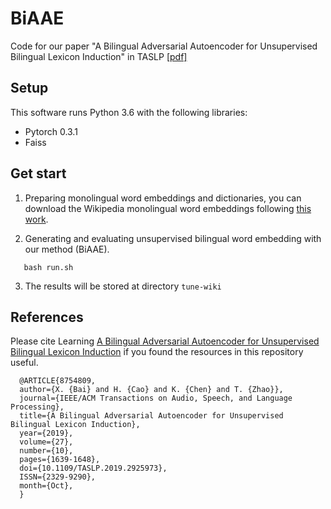 # BiAAE
Code for our paper "A Bilingual Adversarial Autoencoder for Unsupervised Bilingual Lexicon Induction" in TASLP [[pdf]](https://ieeexplore.ieee.org/document/8754809)
## Setup
This software runs Python 3.6 with the following libraries:
+ Pytorch 0.3.1
+ Faiss
## Get start
1. Preparing monolingual word embeddings and dictionaries, you can download the Wikipedia monolingual word embeddings following [this work](https://github.com/facebookresearch/MUSE).

2. Generating and evaluating unsupervised bilingual word embedding with our method (BiAAE).
```
   bash run.sh 
```

3. The results will be stored at directory `tune-wiki`

## References
Please cite Learning [A Bilingual Adversarial Autoencoder for Unsupervised Bilingual Lexicon Induction](https://ieeexplore.ieee.org/document/8754809) if you found the resources in this repository useful.
```
  @ARTICLE{8754809, 
  author={X. {Bai} and H. {Cao} and K. {Chen} and T. {Zhao}}, 
  journal={IEEE/ACM Transactions on Audio, Speech, and Language Processing}, 
  title={A Bilingual Adversarial Autoencoder for Unsupervised Bilingual Lexicon Induction}, 
  year={2019}, 
  volume={27}, 
  number={10}, 
  pages={1639-1648}, 
  doi={10.1109/TASLP.2019.2925973}, 
  ISSN={2329-9290}, 
  month={Oct},
  }
```
